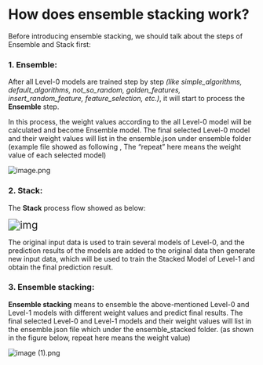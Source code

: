 # **How does ensemble stacking work?**

 

Before introducing ensemble stacking, we should talk about the steps of Ensemble and Stack first: 

 

### 1. Ensemble:

After all Level-0 models are trained step by step *(like simple_algorithms, default_algorithms, not_so_random, golden_features, insert_random_feature, feature_selection, etc.)*, it will start to process the **Ensemble** step.

In this process, the weight values according to the all Level-0 model will be calculated and become Ensemble model. The final selected Level-0 model and their weight values will list in the ensemble.json under ensemble folder (example file showed as following , The “repeat” here means the weight value of each selected model)

![image.png](D:\Typora_File\clip_image002.gif)

### 2. Stack:

The **Stack** process flow showed as below:

<img src="D:\Typora_File\clip_image004.jpg" alt="img" style="zoom:150%;" />

The original input data is used to train several models of Level-0, and the prediction results of the models are added to the original data then generate new input data, which will be used to train the Stacked Model of Level-1 and obtain the final prediction result.

### 3. Ensemble stacking:

**Ensemble stacking** means to ensemble the above-mentioned Level-0 and Level-1 models with different weight values and predict final results. The final selected Level-0 and Level-1 models and their weight values will list in the ensemble.json file which under the ensemble_stacked folder. (as shown in the figure below, repeat here means the weight value)

![image (1).png](D:\Typora_File\clip_image006.gif)